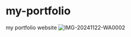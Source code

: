# my-portfolio
my portfolio website
![IMG-20241122-WA0002](https://github.com/user-attachments/assets/6670f32c-6625-4897-80b0-53fc39df73d8)
